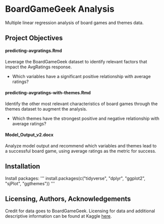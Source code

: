 # BoardGameGeek Analysis
Multiple linear regression analysis of board games and themes data.

## Project Objectives
#### predicting-avgratings.Rmd
Leverage the BoardGameGeek dataset to identify relevant factors that impact the AvgRatings response. 
<ul>
<li>Which variables have a significant positive relationship with average ratings?</li></ul>

#### predicting-avgratings-with-themes.Rmd
Identify the other most relevant characteristics of board games through the themes dataset to augment the analysis.
<ul>
  <li>Which themes have the strongest positive and negative relationship with average ratings?</li></ul>

#### Model_Output_v2.docx
Analyze model output and recommend which variables and themes lead to a successful board game, using average ratings as the metric for success.

## Installation
Install packages: 
''' install.packages(c("tidyverse", "dplyr", "ggplot2", "sjPlot", "ggthemes")) '''

## Licensing, Authors, Acknowledgements<a name="licensing"></a>

Credit for data goes to BoardGameGeek. Licensing for data and additional descriptive information can be found at Kaggle [here](https://www.kaggle.com/datasets/threnjen/board-games-database-from-boardgamegeek).
